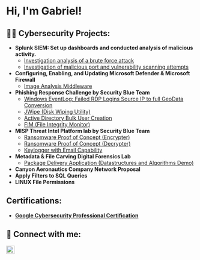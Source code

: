 <h1>Hi, I'm Gabriel!

<h2>👨‍💻 Cybersecurity Projects:</h2>

- <b>Splunk SIEM: Set up dashboards and conducted analysis of malicious activity.</b>
  - [Investigation analysis of a brute force attack](https://github.com/GBinion2020/SplunkSIEMLab/blob/main/README.md)
  - [Investigation of malicious port and vulnerability scanning attempts](https://github.com/GBinion2020/SplunkSIEMLab/blob/main/LAB2.md)
- <b>Configuring, Enabling, and Updating Microsoft Defender & Microsoft Firewall</b>
  - [Image Analysis Middleware](https://github.com/joshmadakor1/4chan-Image-Analysis-Middleware-C964) 
- <b>Phishing Response Challenge by Security Blue Team</b>
  - [Windows EventLog: Failed RDP Logins Source IP to full GeoData Conversion](https://github.com/joshmadakor1/Sentinel-Lab)
  - [JWipe (Disk Wiping Utility)](https://github.com/joshmadakor1/Jwipe.PowerShell)
  - [Active Directory Bulk User Creation](https://github.com/joshmadakor1/AD_PS)
  - [FIM (File Integrity Monitor)](https://github.com/joshmadakor1/PowerShell-Integrity-FIM)
- <b>MISP Threat Intel Platform lab by Security Blue Team</b>
  - [Ransomware Proof of Concept (Encrypter)](https://github.com/joshmadakor1/EncrypterPOC)
  - [Ransomware Proof of Concept (Decrypter)](https://github.com/joshmadakor1/DecrypterPOC)
  - [Keylogger with Email Capability](https://github.com/joshmadakor1/Key-Logger-With-Email)
- <b>Metadata & File Carving Digital Forensics Lab</b>
  - [Package Delivery Application (Datastructures and Algorithms Demo)](https://github.com/joshmadakor1/Package-Delivery-Pathfinding-Algorithm)
- <b>Canyon Aeronautics Company Network Proposal</b>
- <b>Apply Filters to SQL Queries<b/>
- <b>LINUX File Permissions<b/>
<h2>Certifications:</h2>

- [Google Cybersecurity Professional Certification](https://www.youtube.com/watch?v=a83ASGn_V_s)

<h2> 🤳 Connect with me:</h2>


[<img align="left" alt="JoshMadakor | LinkedIn" width="22px" src="https://cdn.jsdelivr.net/npm/simple-icons@v3/icons/linkedin.svg" />][linkedin]


[linkedin]: https://linkedin.com/in/gabriel-binion

<!--
**joshmadakor1/joshmadakor1** is a ✨ _special_ ✨ repository because its `README.md` (this file) appears on your GitHub profile.

Here are some ideas to get you started:

- 🔭 I’m currently working on ...
- 🌱 I’m currently learning ...
- 👯 I’m looking to collaborate on ...
- 🤔 I’m looking for help with ...
- 💬 Ask me about ...
- 📫 How to reach me: ...
- 😄 Pronouns: ...
- ⚡ Fun fact: ...
-->
